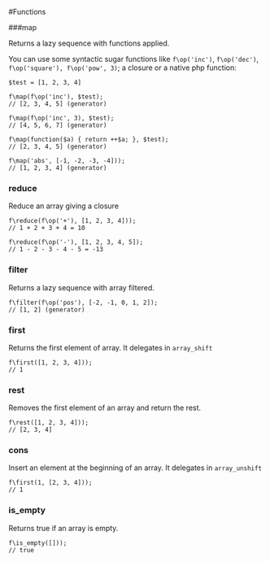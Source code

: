 #Functions


###map

Returns a lazy sequence with functions applied.

You can use some syntactic sugar functions like `f\op('inc')`, `f\op('dec')`, `f\op('square'), f\op('pow', 3)`; a closure or a native php function:

```
$test = [1, 2, 3, 4]

f\map(f\op('inc'), $test);
// [2, 3, 4, 5] (generator)

f\map(f\op('inc', 3), $test);
// [4, 5, 6, 7] (generator)

f\map(function($a) { return ++$a; }, $test);
// [2, 3, 4, 5] (generator)

f\map('abs', [-1, -2, -3, -4]));
// [1, 2, 3, 4] (generator)

```

### reduce

Reduce an array giving a closure

```
f\reduce(f\op('+'), [1, 2, 3, 4]));
// 1 + 2 + 3 + 4 = 10

f\reduce(f\op('-'), [1, 2, 3, 4, 5]);
// 1 - 2 - 3 - 4 - 5 = -13
```

### filter

Returns a lazy sequence with array filtered.

```
f\filter(f\op('pos'), [-2, -1, 0, 1, 2]);
// [1, 2] (generator)
```


### first

Returns the first element of array. It delegates in ```array_shift```

```
f\first([1, 2, 3, 4]));
// 1
```

### rest

Removes the first element of an array and return the rest.

```
f\rest([1, 2, 3, 4]));
// [2, 3, 4]
```

### cons

Insert an element at the beginning of an array. It delegates in ```array_unshift```

```
f\first(1, [2, 3, 4]));
// 1
```

### is_empty

Returns true if an array is empty.

```
f\is_empty([]));
// true
```
